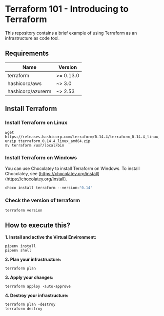 # Terraform 101 - Introducing to Terraform

 This repository contains a brief example of using Terraform as an infrastructure as code tool.

## Requirements

| Name | Version |
|------|---------|
| terraform | >= 0.13.0 |
| hashicorp/aws | ~> 3.0 |
| hashicorp/azurerm | ~> 2.53 |

## Install Terraform

### Install Terraform on Linux

```shell
wget https://releases.hashicorp.com/terraform/0.14.4/terraform_0.14.4_linux_amd64.zip
unzip tterraform_0.14.4_linux_amd64.zip
mv terraform /usr/local/bin
```

### Install Terraform on Windows

You can use Chocolatey to install Terraform on Windows. To install Chocolatey, see [https://chocolatey.org/install](https://chocolatey.org/install).

```powershell
choco install terraform --version="0.14"
```

### Check the version of terraform

```shell
terraform version
```

## How to execute this?

**1. Install and active the Virtual Environment:**

```shell
pipenv install
pipenv shell
```

**2. Plan your infrastructure:**

```shell
terraform plan
```

**3. Apply your changes:**

```shell
terraform apploy -auto-approve
```

**4. Destroy your infrastructure:**

```shell
terraform plan -destroy
terraform destroy
```
